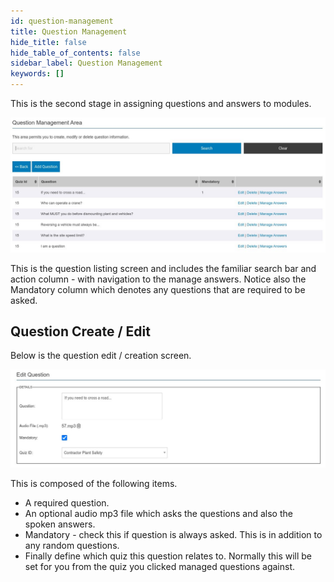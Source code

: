 ```yaml
---
id: question-management
title: Question Management
hide_title: false
hide_table_of_contents: false
sidebar_label: Question Management
keywords: []
---
```

This is the second stage in assigning questions and answers to modules.

![Question List](question-list.jpg "Question List")

This is the question listing screen and includes the familiar search bar and action column - with navigation to the manage answers. Notice also the Mandatory column which denotes any questions that are required to be asked.

## Question Create / Edit

Below is the question edit / creation screen.

![Question Edit](question-edit.jpg "Question Edit")

This is composed of the following items.

* A required question.
* An optional audio mp3 file which asks the questions and also the spoken answers.
* Mandatory - check this if question is always asked. This is in addition to any random questions.
* Finally define which quiz this question relates to. Normally this will be set for you from the quiz you clicked managed questions against.